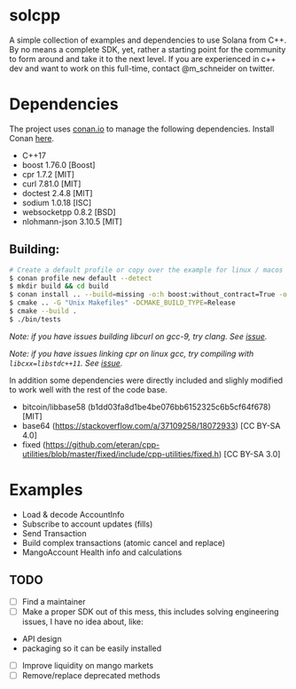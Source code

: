# solcpp

A simple collection of examples and dependencies to use Solana from C++. By no
means a complete SDK, yet, rather a starting point for the community to form
around and take it to the next level. If you are experienced in c++ dev and want
to work on this full-time, contact @m_schneider on twitter.

# Dependencies

The project uses [conan.io](https://conan.io/) to manage the following
dependencies. Install Conan [here](https://conan.io/downloads.html).

- C++17
- boost 1.76.0 [Boost]
- cpr 1.7.2 [MIT]
- curl 7.81.0 [MIT]
- doctest 2.4.8 [MIT]
- sodium 1.0.18 [ISC]
- websocketpp 0.8.2 [BSD]
- nlohmann-json 3.10.5 [MIT]

## Building:

```sh
# Create a default profile or copy over the example for linux / macos
$ conan profile new default --detect
$ mkdir build && cd build
$ conan install .. --build=missing -o:h boost:without_contract=True -o:h boost:without_fiber=True -o:h boost:without_graph=True -o:h boost:without_graph_parallel=True -o:h boost:without_json=True -o:h boost:without_log=True -o:h boost:without_math=True -o:h boost:without_mpi=True -o:h boost:without_nowide=True -o:h boost:without_program_options=True -o:h boost:without_python=True -o:h boost:without_stacktrace=True -o:h boost:without_test=True -o:h boost:without_timer=True -o:h boost:without_type_erasure=True -o:h boost:without_wave=True
$ cmake .. -G "Unix Makefiles" -DCMAKE_BUILD_TYPE=Release
$ cmake --build .
$ ./bin/tests
```

_Note: if you have issues building libcurl on gcc-9, try clang. See
[issue](https://github.com/curl/curl/issues/4821)._

_Note: if you have issues linking cpr on linux gcc, try compiling with
`libcxx=libstdc++11`. See [issue](https://github.com/libcpr/cpr/issues/125)._

In addition some dependencies were directly included and slighly modified to
work well with the rest of the code base.

- bitcoin/libbase58 (b1dd03fa8d1be4be076bb6152325c6b5cf64f678) [MIT]
- base64 (https://stackoverflow.com/a/37109258/18072933) [CC BY-SA 4.0]
- fixed
  (https://github.com/eteran/cpp-utilities/blob/master/fixed/include/cpp-utilities/fixed.h)
  [CC BY-SA 3.0]

# Examples

- Load & decode AccountInfo
- Subscribe to account updates (fills)
- Send Transaction
- Build complex transactions (atomic cancel and replace)
- MangoAccount Health info and calculations

## TODO

- [ ] Find a maintainer
- [ ] Make a proper SDK out of this mess, this includes solving engineering
      issues, I have no idea about, like:

- API design
- packaging so it can be easily installed

- [ ] Improve liquidity on mango markets
- [ ] Remove/replace deprecated methods
